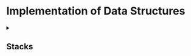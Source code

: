 # Implementation of Data Structures

<details>
  <summary> <h2> Stacks <h2> </summary>
    
‎ ‎ ‎ ‎ ‎ ‎ 
First-In, Last-Out (FILO) or Last-In, First-Out (LIFO) that's how the data in this structure goes. A stack is like a stack in real-life, a stack of cards, a stack of plates, of books but put inside a container, where you can only take out things from top to bottom.

![side-plate-storage-box---plate-size-181-to-215mm_2](https://github.com/user-attachments/assets/8538062c-63ab-4a48-a7d6-93a9875a9e6f)


‎ ‎ ‎ 	‎ ‎ ‎ 
To implemete the data structure, ‎an array is used together with an int variable called "top" and "max size". The latter is created because an array is used which has a fixed size on initiation while the former because it dictates what's on top of the stack. Every time new data is added, int "top" is added by 1, placing the data on top. When removing or popping the stack, the top data is simultaneously called and removed.

‎ ‎ ‎ 	‎ ‎ ‎ 
Downside of this implementation aside from the fixed size is the fixed data type.

  ‎ 

**DEMO:**
https://asciinema.org/a/XKk6gmegRnCRZstZ0rRlGwFlN

[code](https://github.com/HindiSiraYan/DAA-PL-PT1-datastructures/blob/main/DatastrucStack.java)

</details>
    



